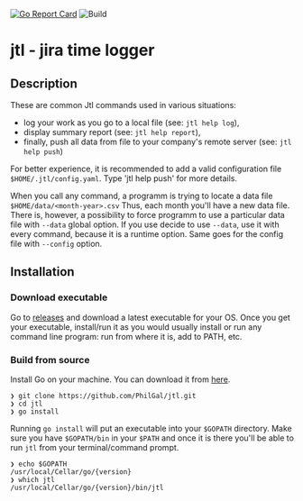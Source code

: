 [![Go Report Card](https://goreportcard.com/badge/github.com/PhilGal/jtl)](https://goreportcard.com/report/github.com/PhilGal/jtl)
![Build](https://github.com/PhilGal/jtl/workflows/Build/badge.svg)

# jtl - jira time logger
## Description
These are common Jtl commands used in various situations:

  * log your work as you go to a local file (see: `jtl help log`),
  * display summary report (see: `jtl help report`),
  * finally, push all data from file to your company's remote server (see: `jtl help push`)

For better experience, it is recommended to add a valid configuration file `$HOME/.jtl/config.yaml`. Type 'jtl help push' for more details.

When you call any command, a programm is trying to locate a data file `$HOME/data/<month-year>.csv` Thus, each month you'll have a new data file.
There is, however, a possibility to force programm to use a particular data file with `--data` global option. If you use decide to use `--data`, use it with every command, because it is a runtime option.
Same goes for the config file with `--config` option.

## Installation

### Download executable

Go to [releases](https://github.com/PhilGal/jtl/releases) and download a latest executable for your OS.
Once you get your executable, install/run it as you would usually install or run any command line program: run from where it is, add to PATH, etc.

### Build from source

Install Go on your machine. You can download it from [here](https://golang.org/dl/).

```
❯ git clone https://github.com/PhilGal/jtl.git
❯ cd jtl
❯ go install
```

Running `go install` will put an executable into your `$GOPATH` directory. Make sure you have `$GOPATH/bin` in your `$PATH` and once it is there you'll be able to run `jtl` from your terminal/command prompt.

```
❯ echo $GOPATH
/usr/local/Cellar/go/{version}
❯ which jtl
/usr/local/Cellar/go/{version}/bin/jtl
```
